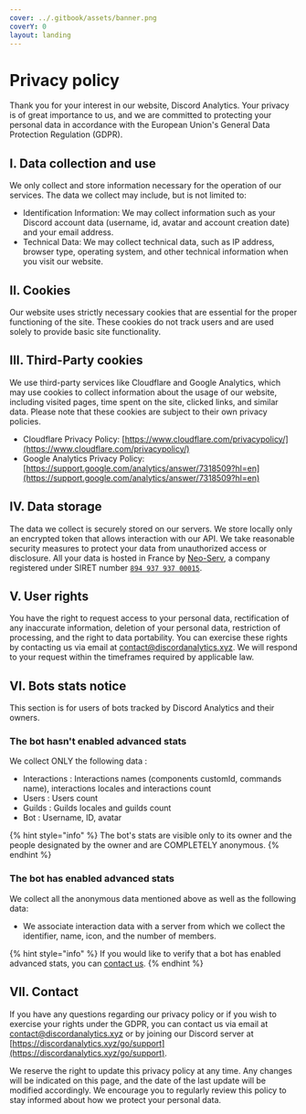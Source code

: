 ```yaml
---
cover: ../.gitbook/assets/banner.png
coverY: 0
layout: landing
---
```


# Privacy policy

Thank you for your interest in our website, Discord Analytics. Your privacy is of great importance to us, and we are committed to protecting your personal data in accordance with the European Union's General Data Protection Regulation (GDPR).



## I. Data collection and use

We only collect and store information necessary for the operation of our services. The data we collect may include, but is not limited to:

* Identification Information: We may collect information such as your Discord account data (username, id, avatar and account creation date) and your email address.
* Technical Data: We may collect technical data, such as IP address, browser type, operating system, and other technical information when you visit our website.

## II. Cookies

Our website uses strictly necessary cookies that are essential for the proper functioning of the site. These cookies do not track users and are used solely to provide basic site functionality.

## III. Third-Party cookies

We use third-party services like Cloudflare and Google Analytics, which may use cookies to collect information about the usage of our website, including visited pages, time spent on the site, clicked links, and similar data. Please note that these cookies are subject to their own privacy policies.

* Cloudflare Privacy Policy: [https://www.cloudflare.com/privacypolicy/](https://www.cloudflare.com/privacypolicy/)
* Google Analytics Privacy Policy: [https://support.google.com/analytics/answer/7318509?hl=en](https://support.google.com/analytics/answer/7318509?hl=en)

## IV. Data storage

The data we collect is securely stored on our servers. We store locally only an encrypted token that allows interaction with our API. We take reasonable security measures to protect your data from unauthorized access or disclosure. All your data is hosted in France by [Neo-Serv](https://neo-serv.fr), a company registered under SIRET number [`894 937 937 00015`](https://www.societe.com/societe/monsieur-thibaut-lulinski-894937937.html).

## V. User rights

You have the right to request access to your personal data, rectification of any inaccurate information, deletion of your personal data, restriction of processing, and the right to data portability. You can exercise these rights by contacting us via email at [contact@discordanalytics.xyz](mailto:contact@discordanalytics.xyz). We will respond to your request within the timeframes required by applicable law.

## VI. Bots stats notice

This section is for users of bots tracked by Discord Analytics and their owners.

### The bot hasn't enabled advanced stats

We collect ONLY the following data :&#x20;

* Interactions : Interactions names (components customId, commands name), interactions locales and interactions count
* Users : Users count
* Guilds : Guilds locales and guilds count
* Bot : Username, ID, avatar

{% hint style="info" %}
The bot's stats are visible only to its owner and the people designated by the owner and are COMPLETELY anonymous.
{% endhint %}

### The bot has enabled advanced stats

We collect all the anonymous data mentioned above as well as the following data:

* We associate interaction data with a server from which we collect the identifier, name, icon, and the number of members.

{% hint style="info" %}
If you would like to verify that a bot has enabled advanced stats, you can [contact us](privacy-policy.md#vii.-contact).
{% endhint %}

## VII. Contact

If you have any questions regarding our privacy policy or if you wish to exercise your rights under the GDPR, you can contact us via email at [contact@discordanalytics.xyz](mailto:contact@discordanalytics.xyz) or by joining our Discord server at [https://discordanalytics.xyz/go/support](https://discordanalytics.xyz/go/support).

We reserve the right to update this privacy policy at any time. Any changes will be indicated on this page, and the date of the last update will be modified accordingly. We encourage you to regularly review this policy to stay informed about how we protect your personal data.

